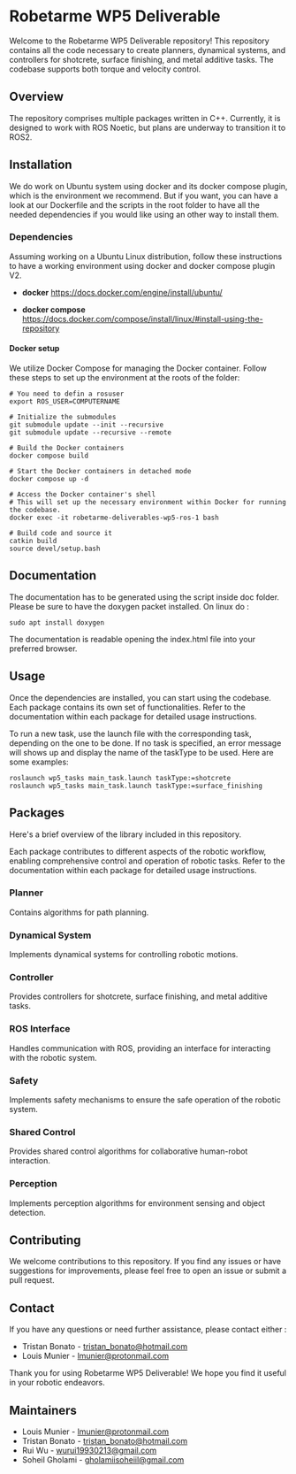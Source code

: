 # Robetarme WP5 Deliverable

Welcome to the Robetarme WP5 Deliverable repository! This repository contains all the code necessary to create planners, dynamical systems, and controllers for shotcrete, surface finishing, and metal additive tasks. The codebase supports both torque and velocity control.

## Overview

The repository comprises multiple packages written in C++. Currently, it is designed to work with ROS Noetic, but plans are underway to transition it to ROS2.

## Installation

We do work on Ubuntu system using docker and its docker compose plugin, which is the environment we recommend. But if you want, you can have a look at our Dockerfile and the scripts in the root folder to have all the needed dependencies if you would like using an other way to install them.

### Dependencies

Assuming working on a Ubuntu Linux distribution, follow these instructions to have a working environment using docker and docker compose plugin V2.

- **docker** <https://docs.docker.com/engine/install/ubuntu/>

- **docker compose** <https://docs.docker.com/compose/install/linux/#install-using-the-repository>

#### Docker setup

We utilize Docker Compose for managing the Docker container. Follow these steps to set up the environment at the roots of the folder:

    # You need to defin a rosuser
    export ROS_USER=COMPUTERNAME

    # Initialize the submodules
    git submodule update --init --recursive
    git submodule update --recursive --remote

    # Build the Docker containers
    docker compose build

    # Start the Docker containers in detached mode
    docker compose up -d

    # Access the Docker container's shell
    # This will set up the necessary environment within Docker for running the codebase.
    docker exec -it robetarme-deliverables-wp5-ros-1 bash

    # Build code and source it
    catkin build
    source devel/setup.bash

## Documentation

The documentation has to be generated using the script inside doc folder. Please be sure to have the doxygen packet installed. On linux do :

    sudo apt install doxygen

The documentation is readable opening the index.html file into your preferred browser.

## Usage

Once the dependencies are installed, you can start using the codebase. Each package contains its own set of functionalities. Refer to the documentation within each package for detailed usage instructions.

To run a new task, use the launch file with the corresponding task, depending on the one to be done. If no task is specified, an error message will shows up and display the name of the taskType to be used. Here are some examples:

    roslaunch wp5_tasks main_task.launch taskType:=shotcrete
    roslaunch wp5_tasks main_task.launch taskType:=surface_finishing

## Packages

Here's a brief overview of the library included in this repository.

Each package contributes to different aspects of the robotic workflow, enabling comprehensive control and operation of robotic tasks. Refer to the documentation within each package for detailed usage instructions.

### Planner

Contains algorithms for path planning.

### Dynamical System

Implements dynamical systems for controlling robotic motions.

### Controller

Provides controllers for shotcrete, surface finishing, and metal additive tasks.

### ROS Interface

Handles communication with ROS, providing an interface for interacting with the robotic system.

### Safety

Implements safety mechanisms to ensure the safe operation of the robotic system.

### Shared Control

Provides shared control algorithms for collaborative human-robot interaction.

### Perception

Implements perception algorithms for environment sensing and object detection.

## Contributing

We welcome contributions to this repository. If you find any issues or have suggestions for improvements, please feel free to open an issue or submit a pull request.

## Contact

If you have any questions or need further assistance, please contact either :

- Tristan Bonato - <tristan_bonato@hotmail.com>
- Louis Munier - <lmunier@protonmail.com>

Thank you for using Robetarme WP5 Deliverable! We hope you find it useful in your robotic endeavors.

## Maintainers

- Louis Munier - <lmunier@protonmail.com>
- Tristan Bonato - <tristan_bonato@hotmail.com>
- Rui Wu - <wurui19930213@gmail.com>
- Soheil Gholami - <gholamiisoheiil@gmail.com>
